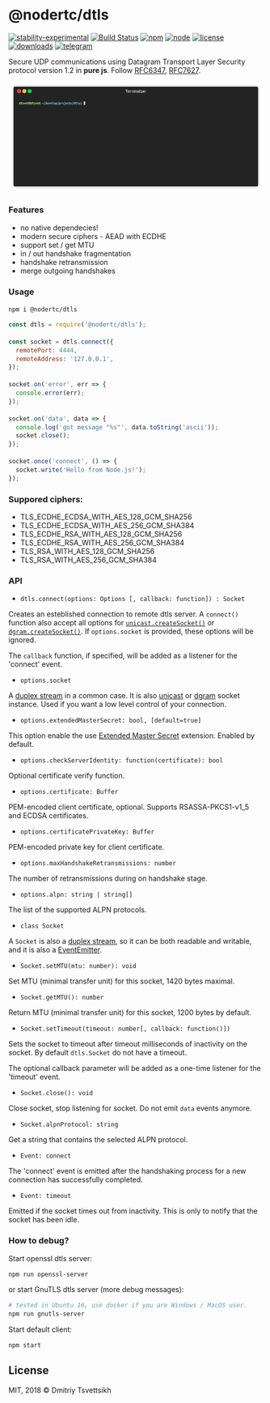 # @nodertc/dtls

[![stability-experimental](https://img.shields.io/badge/stability-experimental-orange.svg)](https://github.com/emersion/stability-badges#experimental)
[![Build Status](https://travis-ci.org/nodertc/dtls.svg?branch=master)](https://travis-ci.org/nodertc/dtls)
[![npm](https://img.shields.io/npm/v/@nodertc/dtls.svg)](https://www.npmjs.com/package/@nodertc/dtls)
[![node](https://img.shields.io/node/v/@nodertc/dtls.svg)](https://www.npmjs.com/package/@nodertc/dtls)
[![license](https://img.shields.io/npm/l/@nodertc/dtls.svg)](https://www.npmjs.com/package/@nodertc/dtls)
[![downloads](https://img.shields.io/npm/dm/@nodertc/dtls.svg)](https://www.npmjs.com/package/@nodertc/dtls)
[![telegram](https://img.shields.io/badge/telegram-nodertc-brightgreen.svg)](https://t.me/nodertc)

Secure UDP communications using Datagram Transport Layer Security protocol version 1.2 in **pure js**. Follow [RFC6347](https://tools.ietf.org/html/rfc6347), [RFC7627](https://tools.ietf.org/html/rfc7627).

[![asciicast](fixtures/terminalizer/render1533622791504.gif)](https://asciinema.org/a/195096)

### Features

* no native dependecies!
* modern secure ciphers - AEAD with ECDHE
* support set / get MTU
* in / out handshake fragmentation
* handshake retransmission
* merge outgoing handshakes

### Usage

```
npm i @nodertc/dtls
```

```js
const dtls = require('@nodertc/dtls');

const socket = dtls.connect({
  remotePort: 4444,
  remoteAddress: '127.0.0.1',
});

socket.on('error', err => {
  console.error(err);
});

socket.on('data', data => {
  console.log('got message "%s"', data.toString('ascii'));
  socket.close();
});

socket.once('connect', () => {
  socket.write('Hello from Node.js!');
});
```

### Suppored ciphers:

* TLS_ECDHE_ECDSA_WITH_AES_128_GCM_SHA256
* TLS_ECDHE_ECDSA_WITH_AES_256_GCM_SHA384
* TLS_ECDHE_RSA_WITH_AES_128_GCM_SHA256
* TLS_ECDHE_RSA_WITH_AES_256_GCM_SHA384
* TLS_RSA_WITH_AES_128_GCM_SHA256
* TLS_RSA_WITH_AES_256_GCM_SHA384

### API

* `dtls.connect(options: Options [, callback: function]) : Socket`

Creates an esteblished connection to remote dtls server. A `connect()` function also accept all options for [`unicast.createSocket()`](https://www.npmjs.com/package/unicast) or [`dgram.createSocket()`](https://nodejs.org/dist/latest-v8.x/docs/api/dgram.html#dgram_dgram_createsocket_options_callback). If `options.socket` is provided, these options will be ignored.

The `callback` function, if specified, will be added as a listener for the 'connect' event.

* `options.socket`

A [duplex stream](https://nodejs.org/api/stream.html#stream_class_stream_duplex) in a common case. It is also [unicast](https://www.npmjs.com/package/unicast) or [dgram](https://nodejs.org/dist/latest-v8.x/docs/api/dgram.html) socket instance. Used if you want a low level control of your connection.

* `options.extendedMasterSecret: bool, [default=true]`

This option enable the use [Extended Master Secret](https://tools.ietf.org/html/rfc7627) extension. Enabled by default.

* `options.checkServerIdentity: function(certificate): bool`

Optional certificate verify function.

* `options.certificate: Buffer`

PEM-encoded client certificate, optional. Supports RSASSA-PKCS1-v1_5 and ECDSA certificates.

* `options.certificatePrivateKey: Buffer`

PEM-encoded private key for client certificate.

* `options.maxHandshakeRetransmissions: number`

The number of retransmissions during on handshake stage.

* `options.alpn: string | string[]`

The list of the supported ALPN protocols.

* `class Socket`

A `Socket` is also a [duplex stream](https://nodejs.org/api/stream.html#stream_class_stream_duplex), so it can be both readable and writable, and it is also a [EventEmitter](https://nodejs.org/api/events.html#events_class_eventemitter).

* `Socket.setMTU(mtu: number): void`

Set MTU (minimal transfer unit) for this socket, 1420 bytes maximal.

* `Socket.getMTU(): number`

Return MTU (minimal transfer unit) for this socket, 1200 bytes by default.

* `Socket.setTimeout(timeout: number[, callback: function()])`

Sets the socket to timeout after timeout milliseconds of inactivity on the socket. By default `dtls.Socket` do not have a timeout.

The optional callback parameter will be added as a one-time listener for the 'timeout' event.

* `Socket.close(): void`

Close socket, stop listening for socket. Do not emit `data` events anymore.

* `Socket.alpnProtocol: string`

Get a string that contains the selected ALPN protocol.

* `Event: connect`

The 'connect' event is emitted after the handshaking process for a new connection has successfully completed.

* `Event: timeout`

Emitted if the socket times out from inactivity. This is only to notify that the socket has been idle.

### How to debug?

Start openssl dtls server:

```sh
npm run openssl-server
```

or start GnuTLS dtls server (more debug messages):

```sh
# tested in Ubuntu 16, use docker if you are Windows / MacOS user.
npm run gnutls-server
```

Start default client:

```sh
npm start
```

## License

MIT, 2018 &copy; Dmitriy Tsvettsikh
